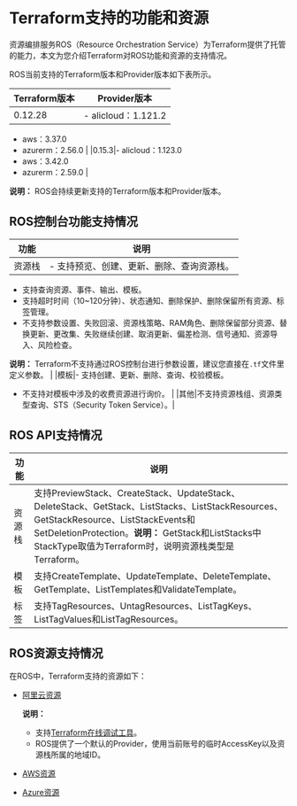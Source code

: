# Terraform支持的功能和资源

资源编排服务ROS（Resource Orchestration Service）为Terraform提供了托管的能力，本文为您介绍Terraform对ROS功能和资源的支持情况。

ROS当前支持的Terraform版本和Provider版本如下表所示。

|Terraform版本|Provider版本|
|-----------|----------|
|0.12.28|-   alicloud：1.121.2
-   aws：3.37.0
-   azurerm：2.56.0 |
|0.15.3|-   alicloud：1.123.0
-   aws：3.42.0
-   azurerm：2.59.0 |

**说明：** ROS会持续更新支持的Terraform版本和Provider版本。

## ROS控制台功能支持情况

|功能|说明|
|--|--|
|资源栈|-   支持预览、创建、更新、删除、查询资源栈。
-   支持查询资源、事件、输出、模板。
-   支持超时时间（10~120分钟）、状态通知、删除保护、删除保留所有资源、标签管理。
-   不支持参数设置、失败回滚、资源栈策略、RAM角色、删除保留部分资源、替换更新、更改集、失败继续创建、取消更新、偏差检测、信号通知、资源导入、风险检查。

**说明：** Terraform不支持通过ROS控制台进行参数设置，建议您直接在`.tf`文件里定义参数。 |
|模板|-   支持创建、更新、删除、查询、校验模板。
-   不支持对模板中涉及的收费资源进行询价。 |
|其他|不支持资源栈组、资源类型查询、STS（Security Token Service）。|

## ROS API支持情况

|功能|说明|
|--|--|
|资源栈|支持PreviewStack、CreateStack、UpdateStack、DeleteStack、GetStack、ListStacks、ListStackResources、GetStackResource、ListStackEvents和SetDeletionProtection。**说明：** GetStack和ListStacks中StackType取值为Terraform时，说明资源栈类型是Terraform。 |
|模板|支持CreateTemplate、UpdateTemplate、DeleteTemplate、GetTemplate、ListTemplates和ValidateTemplate。|
|标签|支持TagResources、UntagResources、ListTagKeys、ListTagValues和ListTagResources。|

## ROS资源支持情况

在ROS中，Terraform支持的资源如下：

-   [阿里云资源](https://registry.terraform.io/providers/aliyun/alicloud/latest/docs)

    **说明：**

    -   支持[Terraform在线调试工具](https://api.aliyun.com/#/cli?tool=Terraform)。
    -   ROS提供了一个默认的Provider，使用当前账号的临时AccessKey以及资源栈所属的地域ID。
-   [AWS资源](https://registry.terraform.io/providers/hashicorp/aws/latest/docs)
-   [Azure资源](https://www.terraform.io/docs/providers/azurerm/index.html)

